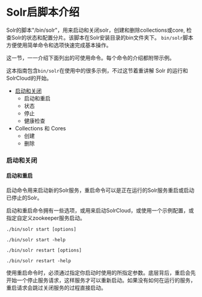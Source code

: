 # Solr启脚本介绍

Solr的脚本"/bin/solr"，用来启动和关闭solr，创建和删除collections或core, 检查Solr的状态和配置分片。该脚本在Solr安装目录的bin文件夹下。 `bin/solr`脚本方便使用简单命令和选项快速完成基本操作。

这一节，一一介绍下面列出的可使用命令。每个命令的介绍都附带示例。

这本指南包含`bin/solr`在使用中的很多示例，不过这节着重讲解 Solr 的运行和SolrCloud的开始。

* [启动和关闭](#启动和关闭)
    * 启动和重启
    * 状态
    * 停止
    * 健康检查
* Collections 和 Cores
    * 创建
    * 删除

### 启动和关闭
#### 启动和重启

启动命令用来启动新的Solr服务，重启命令可以是正在运行的Solr服务重启或启动已停止的Solr。

启动和重启命令拥有一些选项，或用来启动SolrCloud，或使用一个示例配置，或指定自定义zookeeper服务启动。

```
./bin/solr start [options]
```
```
./bin/solr start -help
```
```
./bin/solr restart [options]
```
```
./bin/solr restart -help
```
使用重启命令时，必须通过指定你启动时使用的所指定参数。底层背后，重启会先开始一个停止服务请求，这样服务才可以重新启动。如果没有如何在运行的服务，重启请求会跳过关闭服务的过程直接启动。